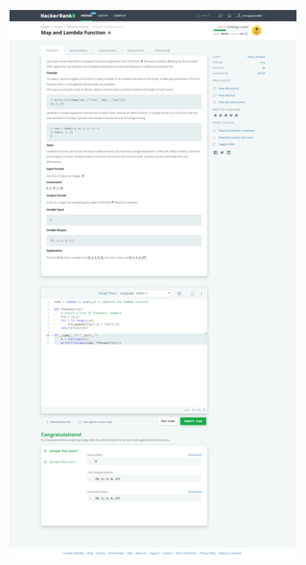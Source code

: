 ![alt text](https://github.com/sp18-interns/chirag-intern/blob/main/09-June-2022/HackerRank/map-and-lambda-expression-problem.png)
